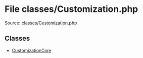 File classes/Customization.php
=========

Source: [classes/Customization.php](https://github.com/PrestaShop/PrestaShop/blob/1.5.0.2/classes/Customization.php)


Classes
-------

* [CustomizationCore](class.CustomizationCore.md)

